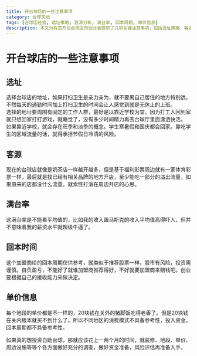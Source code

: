 ```yaml
---
title: 开台球店的一些注意事项
category: 台球天地
tags: [台球店经营, 选址策略, 客源分析, 满台率, 回本周期, 单价信息]
description: 本文为有意开设台球店的创业者提供了几项关键注意事项，包括选址策略、客源分析、满台率的理解、回本周期的考量以及单价信息的处理。强调了选择靠近学校等有固定人群的地方作为店铺位置的重要性，同时指出了旺季与淡季的影响。文中还提醒投资者注意市场竞争状况，并建议在已有品牌附近开店以利用溢出流量。对于满台率和回本周期，作者强调不应过分依赖平均值或加盟商提供的数据，而应进行独立的风险评估和市场调研。此外，不同地区的消费水平差异大，需根据具体情况做出投资决策。适合计划进入台球娱乐行业的创业者阅读。
---
```

# 开台球店的一些注意事项

## 选址

选择台球店的地址，如果打扫卫生是亲力亲为，就不要离自己居住的地方特别远。不然每天的通勤时间加上打扫卫生的时间会让人感觉到就是无休止的上班。  
选择的地址要周围有固定的工作人群，最好是以靠近学校为宜。因为打工人回到家就只想回家打打游戏，就睡觉了，没有多少时间精力再去台球厅里面潇洒快活。
如果靠近学校，就会存在旺季和淡季的概念。学生寒暑假和国庆都会回家。靠吃学生的区域流量的话，就得承担节假日冷清的风险。  

## 客源
现在的台球店就像是奶茶店一样越开越多，但是基于福利彩票周边就有一家体育彩票一样，最后就是找已经有相关品牌的地方开店，至少能吃一部分的溢出流量，如果原来的店都没什么流量，就索性打消在周边开店的心思。

## 满台率
这满台率是不能看平均值的，比如我的收入跟马斯克的收入平均值高得吓人，但并不意味着我的薪资水平就超级牛逼了。

## 回本时间
这个加盟商给的回本周期仅供参考，就类似于推荐股票一样，股市有风险，投资需谨慎。自负盈亏，不能好了就谁加盟商推荐得好，不好就要加盟商来赔钱吧。创业要根据自己的接收能力来做决定。  

## 单价信息

每个地段的单价都是不一样的，20块钱在关外的猪脚饭吃得老香了。但是20块钱在关内根本就买不到什么了。所以不同地区的消费模式不具备参考性，投入资金，回本周期都不具备参考性。

如果真的想投资自助台球，那就应该花上一两个月的时间，就装修、地段、单价、周边设施等等个各方面做好充分的调查，做好资金准备，风险评估再准备入手。
